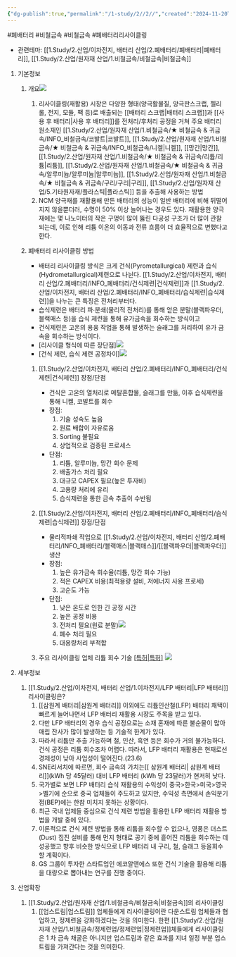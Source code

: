 ```yaml
---
{"dg-publish":true,"permalink":"/1-study/2//2//","created":"2024-11-20T21:02:27.588+09:00","updated":"2025-08-06T13:53:10.769+09:00"}
---
```


#폐배터리 #비철금속 #비철금속 #폐배터리리사이클링 


- 관련테마: [[1.Study/2.산업/이차전지, 배터리 산업/2.폐배터리/폐배터리\|폐배터리]], [[1.Study/2.산업/원자재 산업/1.비철금속/비철금속\|비철금속]]


1. 기본정보
	1. 개요![](https://i.imgur.com/wHOrRPw.png)

		1. 리사이클링(재활용) 시장은 다양한 형태(양극활물질, 양극판스크랩, 젤리롤, 전지, 모듈, 팩 등)로 배출되는 [[배터리 스크랩\|배터리 스크랩]]과 [[사용 후 배터리\|사용 후 배터리]]를 전처리/후처리 공정을 거쳐 주요 배터리 원소재인 [[1.Study/2.산업/원자재 산업/1.비철금속/★ 비철금속 & 귀금속/INFO_비철금속/코발트\|코발트]], [[1.Study/2.산업/원자재 산업/1.비철금속/★ 비철금속 & 귀금속/INFO_비철금속/니켈\|니켈]], [[망간\|망간]], [[1.Study/2.산업/원자재 산업/1.비철금속/★ 비철금속 & 귀금속/리튬/리튬\|리튬]], [[1.Study/2.산업/원자재 산업/1.비철금속/★ 비철금속 & 귀금속/알루미늄/알루미늄\|알루미늄]], [[1.Study/2.산업/원자재 산업/1.비철금속/★ 비철금속 & 귀금속/구리/구리\|구리]], [[1.Study/2.산업/원자재 산업/5.기타원자재/플라스틱\|플라스틱]] 등을 추출해 사용하는 방법
		2. NCM 양극재를 재활용해 만든 배터리의 성능이 일반 배터리에 비해 뒤떨어지지 않을뿐더러, 수명이 50% 이상 늘어나는 경우도 있다. 재활용한 양극재에는 몇 나노미터의 작은 구멍이 많이 뚫린 다공성 구조가 더 많이 관찰 되는데, 이로 인해 리튬 이온의 이동과 전류 흐름이 더 효율적으로 변했다고 한다.
		   
	2. 폐배터리 리사이클링 방법
	   - 배터리 리사이클링 방식은 크게 건식(Pyrometallurgical) 제련과 습식(Hydrometallurgical)제련으로 나뉜다. [[1.Study/2.산업/이차전지, 배터리 산업/2.폐배터리/INFO_폐배터리/건식제련\|건식제련]]과 [[1.Study/2.산업/이차전지, 배터리 산업/2.폐배터리/INFO_폐배터리/습식제련\|습식제련]]을 나누는 큰 특징은 전처리부터다. 
	   - 습식제련은 배터리 파∙분쇄(물리적 전처리)를 통해 얻은 분말(블랙파우더, 블랙매스 등)을 습식 제련을 통해 유가금속을 회수하는 방식이고
	   - 건식제련은 고온의 용융 작업을 통해 발생하는 슬래그를 처리하여 유가 금속을 회수하는 방식이다.
	   - [리사이클 형식에 따른 장단점]![](https://i.imgur.com/uMqHvtF.png)
	   - [건식 제련, 습식 제련 공정차이]![](https://i.imgur.com/fZ88RAB.png)
		1. [[1.Study/2.산업/이차전지, 배터리 산업/2.폐배터리/INFO_폐배터리/건식제련\|건식제련]] 장점/단점
			- 건식은 고온의 열처리로 메탈혼합물, 슬래그를 만듦, 이후 습식제련을 통해 니켈, 코발트를 회수
			- 장점:
				1) 기술 성숙도 높음
				2) 원료 배합이 자유로움
				3) Sorting 불필요
				4) 상업적으로 검증된 프로세스
			- 단점:
				1) 리튬, 알루미늄, 망간 회수 문제
				2) 배출가스 처리 필요
				3) 대규모 CAPEX 필요(높은 투자비)
				4) 고용량 처리에 유리
				5) 습식제련을 통한 금속 추출이 수반됨
		1. [[1.Study/2.산업/이차전지, 배터리 산업/2.폐배터리/INFO_폐배터리/습식제련\|습식제련]] 장점/단점
			- 물리적파쇄 작업으로 [[1.Study/2.산업/이차전지, 배터리 산업/2.폐배터리/INFO_폐배터리/블랙매스\|블랙매스]]/[[블랙파우더\|블랙파우더]] 생산
			- 장점:
				1) 높은 유가금속 회수율(리튬, 망간 회수 가능)
				2) 적은 CAPEX 비용(최적용량 설비, 저에너지 사용 프로세)
				3) 고순도 가능
			- 단점:
				1) 낮은 온도로 인한 긴 공정 시간
				2) 높은 공정 비용
				3) 전처리 필요(원료 분말)![](https://i.imgur.com/Z6ZtS6B.png)
				4) 폐수 처리 필요
				5) 대용량처리 부적합
				   
		1. 주요 리사이클링 업체 리튬 회수 기술 [[특허\|특허]](23.6)
			 ![](https://i.imgur.com/2cKhhUQ.png)

1. 세부정보
	1. [[1.Study/2.산업/이차전지, 배터리 산업/1.이차전지/LFP 배터리\|LFP 배터리]] 리사이클링은?
		1. [[삼원계 배터리\|삼원계 배터리]] 이외에도 리튬인산철(LFP) 배터리 채택이 빠르게 늘어나면서 LFP 배터리 재활용 시장도 주목을 받고 있다. 
		2. 다만 LFP 배터리의 경우 습식 공정으로는 소재 혼재에 따른 불순물이 많아 매립 잔사가 많이 발생하는 등 기술적 한계가 있다. 
		3. 따라서 리튬만 추출 가능하며 철, 인산, 흑연 등은 회수가 거의 불가능하다. 건식 공정은 리튬 회수조차 어렵다. 따라서, LFP 배터리 재활용은 현재로선 경제성이 낮아 사업성이 떨어진다.(23.6) 
		4. SNE리서치에 따르면, 회수 금속의 가치는[[ 삼원계 배터리\| 삼원계 배터리]](kWh 당 45달러) 대비 LFP 배터리 (kWh 당 23달러)가 현저히 낮다. 
		5. 국가별로 보면 LFP 배터리 습식 재활용의 수익성이 중국>한국>미국>영국>벨기에 순으로 중국 업체들이 주도하고 있지만, 수익성 측면에서 손익분기점(BEP)에는 한참 미치지 못하는 상황이다.
		6. 최근 국내 업체들 중심으로 건식 제련 방법을 활용한 LFP 배터리 재활용 방법을 개발 중에 있다. 
		7. 이론적으로 건식 제련 방법을 통해 리튬을 회수할 수 없으나, 영풍은 더스트(Dust) 집진 설비를 통해 먼지 형태로 공기 중에 흩어진 리튬을 회수하는 데 성공했고 향후 비슷한 방식으로 LFP 배터리 내 구리, 철, 슬래그 등을회수할 계획이다. 
		8. GS 그룹이 투자한 스타트업인 에코알앤에스 또한 건식 기술을 활용해 리튬을 대량으로 뽑아내는 연구를 진행 중이다.

1. 산업확장
	1. [[1.Study/2.산업/원자재 산업/1.비철금속/비철금속\|비철금속]]의 리사이클링
		1. [[업스트림\|업스트림]] 업체들에게 리사이클링이란 다운스트림 업체들과 협업하고, 정제련을 강화하겠다는 것을 의미한다. 한편 [[1.Study/2.산업/원자재 산업/1.비철금속/정제련업/정제련업\|정제련업]]체들에게 리사이클링은 1 차 금속 채굴은 아니지만 업스트림과 같은 효과를 지녀 일정 부분 업스트림을 가져간다는 것을 의미한다. 